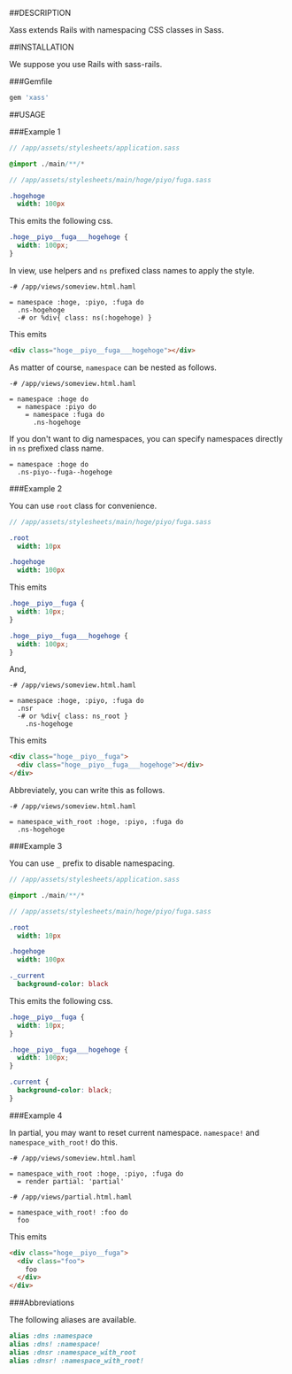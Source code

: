 ##DESCRIPTION

Xass extends Rails with namespacing CSS classes in Sass.

##INSTALLATION

We suppose you use Rails with sass-rails.

###Gemfile

```rb
gem 'xass'
```

##USAGE

###Example 1

```sass
// /app/assets/stylesheets/application.sass

@import ./main/**/*
```

```sass
// /app/assets/stylesheets/main/hoge/piyo/fuga.sass

.hogehoge
  width: 100px
```

This emits the following css.

```css
.hoge__piyo__fuga___hogehoge {
  width: 100px;
}
```

In view, use helpers and `ns` prefixed class names to apply the style.

```haml
-# /app/views/someview.html.haml

= namespace :hoge, :piyo, :fuga do
  .ns-hogehoge
  -# or %div{ class: ns(:hogehoge) }
```

This emits

```html
<div class="hoge__piyo__fuga___hogehoge"></div>
```

As matter of course, `namespace` can be nested as follows.

```haml
-# /app/views/someview.html.haml

= namespace :hoge do
  = namespace :piyo do
    = namespace :fuga do
      .ns-hogehoge
```

If you don't want to dig namespaces, you can specify namespaces directly in `ns` prefixed class name.

```haml
= namespace :hoge do
  .ns-piyo--fuga--hogehoge
```

###Example 2

You can use `root` class for convenience.

```sass
// /app/assets/stylesheets/main/hoge/piyo/fuga.sass

.root
  width: 10px

.hogehoge
  width: 100px
```

This emits

```css
.hoge__piyo__fuga {
  width: 10px;
}

.hoge__piyo__fuga___hogehoge {
  width: 100px;
}
```

And,

```haml
-# /app/views/someview.html.haml

= namespace :hoge, :piyo, :fuga do
  .nsr
  -# or %div{ class: ns_root }
    .ns-hogehoge
```

This emits

```html
<div class="hoge__piyo__fuga">
  <div class="hoge__piyo__fuga___hogehoge"></div>
</div>
```

Abbreviately, you can write this as follows.

```haml
-# /app/views/someview.html.haml

= namespace_with_root :hoge, :piyo, :fuga do
  .ns-hogehoge
```

###Example 3

You can use `_` prefix to disable namespacing.

```sass
// /app/assets/stylesheets/application.sass

@import ./main/**/*
```

```sass
// /app/assets/stylesheets/main/hoge/piyo/fuga.sass

.root
  width: 10px

.hogehoge
  width: 100px

._current
  background-color: black
```

This emits the following css.

```css
.hoge__piyo__fuga {
  width: 10px;
}

.hoge__piyo__fuga___hogehoge {
  width: 100px;
}

.current {
  background-color: black;
}
```

###Example 4

In partial, you may want to reset current namespace. `namespace!` and `namespace_with_root!` do this.

```haml
-# /app/views/someview.html.haml

= namespace_with_root :hoge, :piyo, :fuga do
  = render partial: 'partial'
```

```haml
-# /app/views/partial.html.haml

= namespace_with_root! :foo do
  foo
```

This emits

```html
<div class="hoge__piyo__fuga">
  <div class="foo">
    foo
  </div>
</div>
```

###Abbreviations

The following aliases are available.

```ruby
alias :dns :namespace
alias :dns! :namespace!
alias :dnsr :namespace_with_root
alias :dnsr! :namespace_with_root!
```
